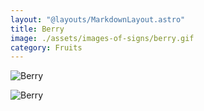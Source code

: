 ```yaml
---
layout: "@layouts/MarkdownLayout.astro"
title: Berry
image: ./assets/images-of-signs/berry.gif
category: Fruits
---
```


![Berry](@signs/berry.gif)

![Berry](@signs/berry-sgsl-sign-bank.gif)
